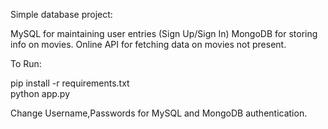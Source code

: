 Simple database project:

MySQL for maintaining user entries (Sign Up/Sign In)
MongoDB for storing info on movies.
Online API for fetching data on movies not present.

To Run:
<p> pip install -r requirements.txt <br>
    python app.py
</p>
Change Username,Passwords for MySQL and MongoDB authentication.


